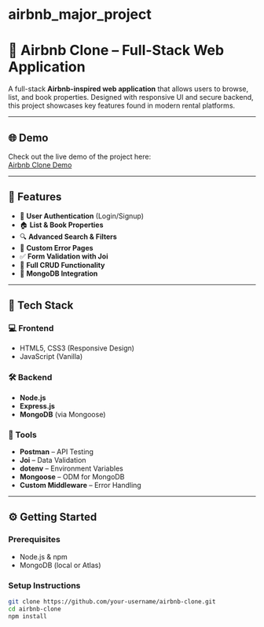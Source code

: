 # airbnb_major_project

# 🏡 Airbnb Clone – Full-Stack Web Application

A full-stack **Airbnb-inspired web application** that allows users to browse, list, and book properties. Designed with responsive UI and secure backend, this project showcases key features found in modern rental platforms.

---

## 🌐 Demo

Check out the live demo of the project here:  
[Airbnb Clone Demo](https://airbnb-by-yash-shinde.onrender.com/listings)

---

## 🚀 Features

- 👤 **User Authentication** (Login/Signup)
- 🏠 **List & Book Properties**
- 🔍 **Advanced Search & Filters**
- 📄 **Custom Error Pages**
- ✅ **Form Validation with Joi**
- 🔁 **Full CRUD Functionality**
- 💾 **MongoDB Integration**

---

## 🧰 Tech Stack

### 💻 Frontend
- HTML5, CSS3 (Responsive Design)
- JavaScript (Vanilla)

### 🛠 Backend
- **Node.js**
- **Express.js**
- **MongoDB** (via Mongoose)

### 🧪 Tools
- **Postman** – API Testing  
- **Joi** – Data Validation  
- **dotenv** – Environment Variables  
- **Mongoose** – ODM for MongoDB  
- **Custom Middleware** – Error Handling

---

## ⚙️ Getting Started

### Prerequisites

- Node.js & npm
- MongoDB (local or Atlas)

### Setup Instructions

```bash
git clone https://github.com/your-username/airbnb-clone.git
cd airbnb-clone
npm install
